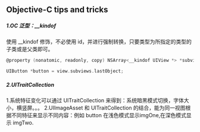 ## Objective-C tips and tricks

##### 1.OC 泛型：__kindof

使用 __kindof 修饰，不必使用 id，并进行强制转换，只要类型为所指定的类型的子类或是父类即可。

```objective-c
@property (nonatomic, readonly, copy) NSArray<__kindof UIView *> *subviews;

UIButton *button = view.subviews.lastObject;
```



##### 2.UITraitCollection
1.系统特征变化可以通过 UITraitCollection 来得到：系统暗黑模式切换，字体大小，横竖屏。。。
2.UIImageAsset 和 UITraitCollection 的结合，能为同一视图根据不同特征来显示不同内容：例如 button 在浅色模式显示imgOne,在深色模式显示 imgTwo.

